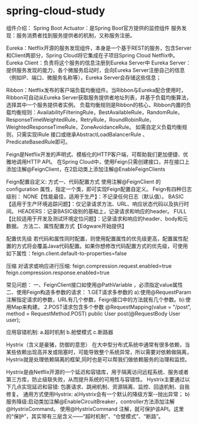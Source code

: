 # spring-cloud-study

组件介绍：
Spring Boot Actuator：是Spring Boot官方提供的监控组件
服务发现：服务消费者找到服务提供者的机制，又称服务注册。


Eureka：Netflix开源的服务发现组件，本身是一个基于REST的服务，包含Server和Client两部分，Spring Cloud将它集成在子项目Spring Cloud Netflix中。
Eureka Client：负责将这个服务的信息注册到Eureka Server中
Eureka Server：提供服务发现的能力，各个微服务启动时，会向Eureka Server注册自己的信息（例如IP、端口、微服务名称等），Eureka Server会存储这些信息；


Ribbon：Netflix发布的客户端负载均衡组件。当Ribbon与Eureka配合使用时，Ribbon可自动从Eureka Server获取服务提供者地址列表，并基于负载均衡算法，选择其中一个服务提供者实例。
负载均衡规则是Ribbon的核心，Ribbon内置的负载均衡规则：AvailabilityFilteringRule，BestAvailableRule，RandomRule，ResponseTimeWeightedRule，RetryRule，RoundRobinRule，WeightedResponseTimeRule，ZoneAvoidanceRule。
如需自定义负载均衡规则，只需实现IRule 接口或继承AbstractLoadBalancerRule 、PredicateBasedRule即可。


Feign是Netflix开发的声明式、模板化的HTTP客户端，可帮助我们更加便捷、优雅地调用HTTP API。
在Spring Cloud中，使用Feign只需创建接口，并在接口上添加注解@FeignClient，在2启动类上添加注解@EnableFeignClients 

Feign配置自定义:
方式一、代码配置方式
使用注解@FeignClient 的configuration 属性，指定一个类，即可实现Feign配置自定义。
Feign有四种日志级别：
NONE【性能最佳，适用于生产】：不记录任何日志（默认值）。
BASIC【适用于生产环境追踪问题】：仅记录请求方法、URL、响应状态代码以及执行时间。
HEADERS：记录BASIC级别的基础上，记录请求和响应的header。
FULL【比较适用于开发及测试环境定位问题】：记录请求和响应的header、body和元数据。
方法二、属性配置方式【Edgware开始提供】

配置优先级
若代码和属性同时配置，则使用配置属性的优先级更高，配置属性配置的方式将会覆盖Java代码配置。如果你想修改代码配置方式的优先级，可使用如下属性：feign.client.default-to-properties=false

压缩
对请求或响应进行压缩:
feign.compression.request.enabled=true
feign.compression.response.enabled=true

常见问题：
一、FeignClient接口如使用@PathVariable ，必须指定value属性
二、使用Feign构造多参数的请求：
1.GET请求多参数的
a):使用@RequestParam注解指定请求的参数，URL有几个参数，Feign接口中的方法就有几个参数。b):使用Map来构建。
2.POST请求包含多个参数
@RequestMapping(value = "/post", method = RequestMethod.POST)
public User post(@RequestBody User user);


应用容错机制:
a.超时机制
b.舱壁模式
c.断路器


Hystrix（含义是豪猪，防御的意思）
在大中型分布式系统中通常有很多依赖，当某些依赖出现高并发或阻塞时，可能导致整个系统异常，所以需要对依赖做隔离，Hystrix就是处理依赖隔离的框架,同时也是可以帮我们做依赖服务的治理和监控。

Hystrix是由Netflix开源的一个延迟和容错库，用于隔离访问远程系统、服务或者第三方库，防止级联失败，从而提升系统的可用性与容错性。
Hystrix主要通过以下几点实现延迟和容错:
包裹请求、跳闸机制、资源隔离、监控、回退机制、自我修复。
通用方式使用Hystrix:
a)Hystrix会有一个默认的降级方案--抛出异常；
b)服务降级:启动类加注解@EnableCircuitBreaker，controller方法添加注解@HystrixCommand。
使用@HystrixCommand 注解，就可保护该API。这里的“保护”，其实带有三层含义——“超时机制”、“仓壁模式”、“断路”。

